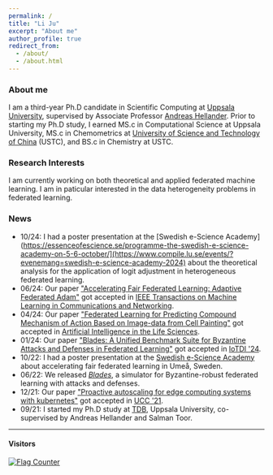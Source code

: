 ```yaml
---
permalink: /
title: "Li Ju"
excerpt: "About me"
author_profile: true
redirect_from: 
  - /about/
  - /about.html
---
```


### About me
I am a third-year Ph.D candidate in Scientific Computing at [Uppsala University](https://www.uu.se/en), 
supervised by Associate Professor [Andreas Hellander](https://www.it.uu.se/katalog/andreash). 
Prior to starting my Ph.D study, I earned MS.c in Computational Science at Uppsala
University, MS.c in Chemometrics at 
[University of Science and Technology of China](https://en.ustc.edu.cn/) (USTC),
and BS.c in Chemistry at USTC. 

### Research Interests
I am currently working on both theoretical and applied federated machine learning. 
I am in paticular interested in the data heterogeneity problems in federated learning. 

### News
 - 10/24: I had a poster presentation at the [Swedish e-Science Academy](https://essenceofescience.se/programme-the-swedish-e-science-academy-on-5-6-october/](https://www.compile.lu.se/events/?evenemang=swedish-e-science-academy-2024) about the theoretical analysis for the application of logit adjustment in heterogeneous federated learning.
 - 06/24: Our paper ["Accelerating Fair Federated Learning: Adaptive Federated Adam"](https://ieeexplore.ieee.org/document/10584508) got accepted in [IEEE Transactions on Machine Learning in Communications and Networking](https://ieeexplore.ieee.org/xpl/RecentIssue.jsp?punumber=9882533).
 - 04/24: Our paper ["Federated Learning for Predicting Compound Mechanism of Action Based on Image-data from Cell Painting"](https://www.sciencedirect.com/science/article/pii/S2667318524000059) got accepted in [Artificial Intelligence in the Life Sciences](https://www.sciencedirect.com/journal/artificial-intelligence-in-the-life-sciences).
 - 01/24: Our paper ["Blades: A Unified Benchmark Suite for Byzantine Attacks and Defenses in Federated Learning"](https://arxiv.org/pdf/2206.05359) got accepted in [IoTDI '24](https://conferences.computer.org/iotDI/2024/).
 - 10/22: I had a poster presentation at the [Swedish e-Science Academy](https://essenceofescience.se/programme-the-swedish-e-science-academy-on-5-6-october/)
   about accelerating fair federated learning in Umeå, Sweden. 
 - 06/22: We released [*Blades*](https://github.com/bladesteam/blades), 
a simulator for Byzantine-robust federated learning with attacks and defenses. 
 - 12/21: Our paper
["Proactive autoscaling for edge computing systems with kubernetes"](https://dl.acm.org/doi/10.1145/3492323.3495588)
got accepted in [UCC '21](https://ucc-conference.org/). 
 - 09/21: I started my Ph.D study at [TDB](https://www.it.uu.se/research/scientific_computing),
Uppsala University, co-supervised by Andreas Hellander
and Salman Toor. 

---
#### Visitors
<!-- {% include flagcounter.html %} -->
[![Flag Counter](https://s01.flagcounter.com/count/WC/bg_FFFFFF/txt_000000/border_CCCCCC/columns_2/maxflags_10/viewers_3/labels_0/pageviews_0/flags_0/percent_0/)](http://s01.flagcounter.com/more/WC)
